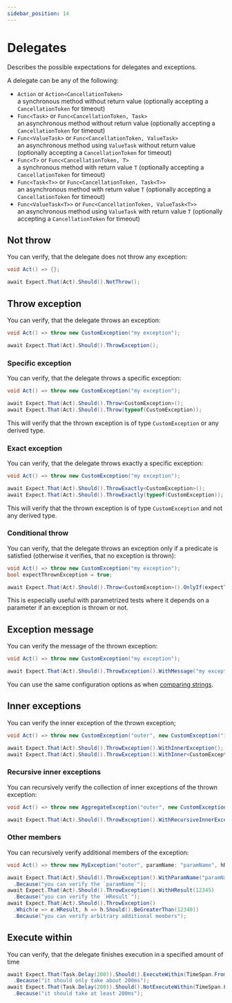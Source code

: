```yaml
---
sidebar_position: 14
---
```


# Delegates

Describes the possible expectations for delegates and exceptions.

A delegate can be any of the following:
- `Action` or `Action<CancellationToken>`  
  a synchronous method without return value (optionally accepting a `CancellationToken` for timeout)
- `Func<Task>` or `Func<CancellationToken, Task>`  
  an asynchronous method without return value (optionally accepting a `CancellationToken` for timeout)
- `Func<ValueTask>` or `Func<CancellationToken, ValueTask>`  
  an asynchronous method using `ValueTask` without return value (optionally accepting a `CancellationToken` for timeout)
- `Func<T>` or `Func<CancellationToken, T>`  
  a synchronous method with return value `T` (optionally accepting a `CancellationToken` for timeout)
- `Func<Task<T>>` or `Func<CancellationToken, Task<T>>`  
  an asynchronous method with return value `T` (optionally accepting a `CancellationToken` for timeout)
- `Func<ValueTask<T>>` or `Func<CancellationToken, ValueTask<T>>`  
  an asynchronous method using `ValueTask` with return value `T` (optionally accepting a `CancellationToken` for timeout)


## Not throw

You can verify, that the delegate does not throw any exception:
```csharp
void Act() => {};

await Expect.That(Act).Should().NotThrow();
```


## Throw exception

You can verify, that the delegate throws an exception:
```csharp
void Act() => throw new CustomException("my exception");

await Expect.That(Act).Should().ThrowException();
```

### Specific exception

You can verify, that the delegate throws a specific exception:
```csharp
void Act() => throw new CustomException("my exception");

await Expect.That(Act).Should().Throw<CustomException>();
await Expect.That(Act).Should().Throw(typeof(CustomException));
```
This will verify that the thrown exception is of type `CustomException` or any derived type.


### Exact exception

You can verify, that the delegate throws exactly a specific exception:
```csharp
void Act() => throw new CustomException("my exception");

await Expect.That(Act).Should().ThrowExactly<CustomException>();
await Expect.That(Act).Should().ThrowExactly(typeof(CustomException));
```
This will verify that the thrown exception is of type `CustomException` and not any derived type.


### Conditional throw

You can verify, that the delegate throws an exception only if a predicate is satisfied (otherwise it verifies, that no exception is thrown):
```csharp
void Act() => throw new CustomException("my exception");
bool expectThrownException = true;

await Expect.That(Act).Should().Throw<CustomException>().OnlyIf(expectThrownException);
```
This is especially useful with parametrized tests where it depends on a parameter if an exception is thrown or not.


## Exception message

You can verify the message of the thrown exception:
```csharp
void Act() => throw new CustomException("my exception");

await Expect.That(Act).Should().ThrowException().WithMessage("my exception");
```
You can use the same configuration options as when [comparing strings](/docs/expectations/string#equality).


## Inner exceptions

You can verify the inner exception of the thrown exception;
```csharp
void Act() => throw new CustomException("outer", new CustomException("inner"));

await Expect.That(Act).Should().ThrowException().WithInnerException();
await Expect.That(Act).Should().ThrowException().WithInner<CustomException>();
```

### Recursive inner exceptions

You can recursively verify the collection of inner exceptions of the thrown exception:
```csharp
void Act() => throw new AggregateException("outer", new CustomException("inner"));

await Expect.That(Act).Should().ThrowException().WithRecursiveInnerExceptions(a => a.HaveAtLeast(1).Be<CustomException>());
```

### Other members

You can recursively verify additional members of the exception:
```csharp
void Act() => throw new MyException("outer", paramName: "paramName", hResult: 12345);

await Expect.That(Act).Should().ThrowException().WithParamName("paramName")
  .Because("you can verify the `paramName`");
await Expect.That(Act).Should().ThrowException().WithHResult(12345)
  .Because("you can verify the `HResult`");
await Expect.That(Act).Should().ThrowException()
  .Which(e => e.HResult, h => h.Should().BeGreaterThan(12340))
  .Because("you can verify arbitrary additional members");

```


## Execute within

You can verify, that the delegate finishes execution in a specified amount of time
```csharp
await Expect.That(Task.Delay(200)).Should().ExecuteWithin(TimeSpan.FromMilliseconds(300))
  .Because("it should only take about 200ms");
await Expect.That(Task.Delay(200)).Should().NotExecuteWithin(TimeSpan.FromMilliseconds(100))
  .Because("it should take at least 200ms");
```
